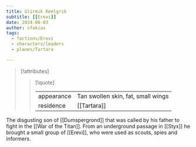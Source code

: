 ```yaml
---
title: Glirmik Keelgrik
subtitle: [[Erevi]]
date: 2024-06-03
author: sfakias
tags:
  - factions/Erevi
  - characters/leaders
  - planes/Tartara

---
```

> [!attributes]
> 
> > [!quote]
> >
> > | | |
> > | --- | --- |
> > | appearance | Tan swollen skin, fat, small wings |
> > | residence | [[Tartara]] |

The disgusting son of [[Dumspergrond]] that was called by his father to fight in the [[War of the Titan]]. From an underground passage in [[Styx]] he brought a small group of [[Erevi]], who were used as scouts, spies and informers.